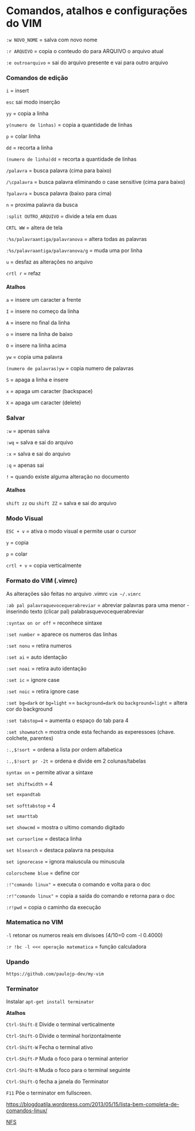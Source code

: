 # Comandos, atalhos e configurações do VIM

`:w NOVO_NOME` = salva com novo nome

`:r ARQUIVO` = copia o conteudo do para ARQUIVO o arquivo atual

`:e outroarquivo` = sai do arquivo presente e vai para outro arquivo

### Comandos de edição

`i` = insert

`esc` sai modo inserção

`yy` = copia a linha

`y(numero de linhas)` = copia a quantidade de linhas

`p` = colar linha 

`dd` = recorta a linha

`(numero de linha)dd` = recorta a quantidade de linhas

`/palavra` = busca palavra (cima para baixo)

`/\cpalavra` = busca palavra eliminando o case sensitive (cima para baixo)

`?palavra` = busca palavra (baixo para cima)

`n` = proxima palavra da busca

`:split OUTRO_ARQUIVO` = divide a tela em duas

`CRTL WW` = altera de tela

`:%s/palavraantiga/palavranova` = altera todas as palavras

`:%s/palavraantiga/palavranova/g` =  muda uma por linha

`u` = desfaz as alterações no arquivo

`crtl r` = refaz

#### Atalhos

`a` = insere um caracter a frente

`I` = insere no começo da linha

`A` = insere no final da linha 

`o` = insere na linha de baixo

`O` = insere na linha acima

`yw` = copia uma palavra

`(numero de palavras)yw` = copia numero de palavras

`S` = apaga a linha e insere

`x` = apaga um caracter (backspace) 

`X` = apaga um caracter (delete) 

### Salvar

`:w` = apenas salva

`:wq` = salva e sai do arquivo

`:x` = salva e sai do arquivo

`:q` = apenas sai

`!` = quando existe alguma alteração no documento

#### Atalhos

`shift zz` ou `shift ZZ` = salva e sai do arquivo

### Modo Visual

`ESC + v` = ativa o modo visual e permite usar o cursor

`y` = copia

`p` = colar

`crtl + v` = copia verticalmente

### Formato do VIM (.vimrc)
As alterações são feitas no arquivo .vimrc `vim ~/.vimrc`

`:ab pal palavraquevocequerabreviar` = abreviar palavras para uma menor - inserindo texto (clicar pal) palabrasquevocequerabreviar

`:syntax on or off` = reconhece sintaxe

`:set number` = aparece os numeros das linhas

`:set nonu` = retira numeros

`:set ai` = auto identação

`:set noai` = retira auto identação

`:set ic` = ignore case

`:set noic` = retira ignore case 

`:set bg=dark` or `bg=light` == `background=dark` ou `background=light` = altera cor do background 

`:set tabstop=4` = aumenta o espaço do tab para 4

`:set showmatch` = mostra onde esta fechando as experessoes (chave. colchete, parentes)

`:.,$!sort `= ordena a lista por ordem alfabetica

`:.,$!sort pr -2t` = ordena e divide em 2 colunas/tabelas

`syntax on` = permite ativar a sintaxe

`set shiftwidth` = 4

`set expandtab`

`set softtabstop` = 4

`set smarttab`

`set showcmd` = mostra o ultimo comando digitado

`set cursorline` = destaca linha

`set hlsearch` = destaca palavra na pesquisa

`set ignorecase` = ignora maiuscula ou minuscula 

`colorscheme blue` = define cor 

`:!"comando linux"` = executa o comando e volta para o doc

`:r!"comando linux"` = copia a saida do comando e retorna para o doc

`:r!pwd` =  copia o caminho da execução

### Matematica no VIM 

`-l` retonar os numeros reais em divisoes (4/10=0 com -l 0.4000)

`:r !bc -l <<< operação matematica` = função calculadora


### Upando

`https://github.com/paulojp-dev/my-vim`

### Terminator

Instalar `apt-get install terminator`

__Atalhos__

`Ctrl-Shift-E` Divide o terminal verticalmente

`Ctrl-Shift-O` Divide o terminal horizontalmente

`Ctrl-Shift-W` Fecha o terminal ativo

`Ctrl-Shift-P` Muda o foco para o terminal anterior

`Ctrl-Shift-N` Muda o foco para o terminal seguinte

`Ctrl-Shift-Q` fecha a janela do Terminator

`F11` Põe o terminator em fullscreen.

https://blogdoatila.wordpress.com/2013/05/15/lista-bem-completa-de-comandos-linux/

[NFS](https://sempreupdate.com.br/compartilhar-arquivos-entre-linux-com-o-nfs/)
